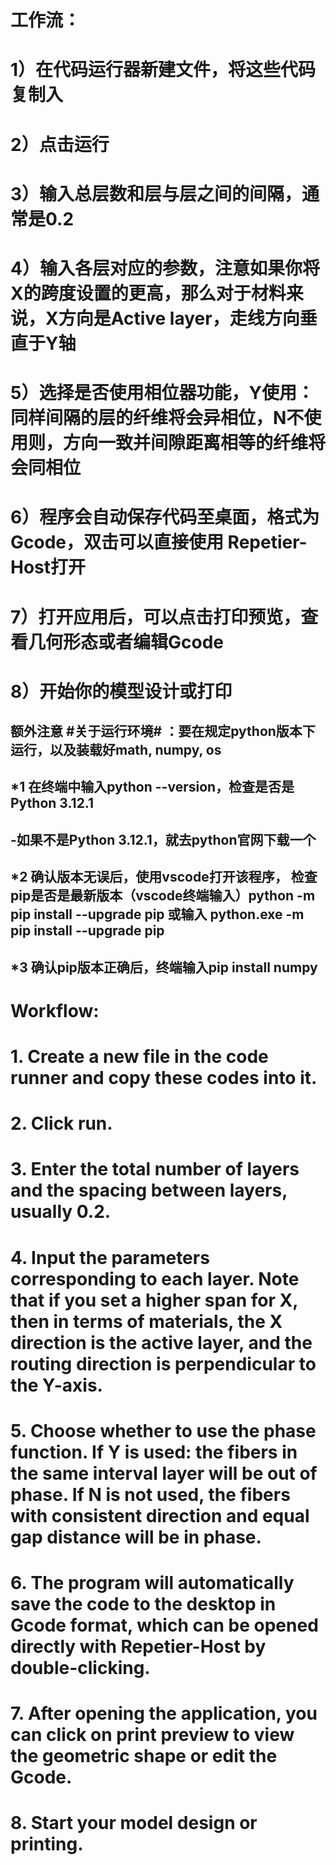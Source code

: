 # 工作流：
# 1）在代码运行器新建文件，将这些代码复制入
# 2）点击运行
# 3）输入总层数和层与层之间的间隔，通常是0.2
# 4）输入各层对应的参数，注意如果你将X的跨度设置的更高，那么对于材料来说，X方向是Active layer，走线方向垂直于Y轴
# 5）选择是否使用相位器功能，Y使用：同样间隔的层的纤维将会异相位，N不使用则，方向一致并间隙距离相等的纤维将会同相位
# 6）程序会自动保存代码至桌面，格式为Gcode，双击可以直接使用 Repetier-Host打开
# 7）打开应用后，可以点击打印预览，查看几何形态或者编辑Gcode
# 8）开始你的模型设计或打印

## 额外注意 #关于运行环境# ：要在规定python版本下运行，以及装载好math, numpy, os
## *1 在终端中输入python --version，检查是否是Python 3.12.1
##    -如果不是Python 3.12.1，就去python官网下载一个
## *2 确认版本无误后，使用vscode打开该程序， 检查pip是否是最新版本（vscode终端输入）python -m pip install --upgrade pip 或输入 python.exe -m pip install --upgrade pip
## *3 确认pip版本正确后，终端输入pip install numpy


# Workflow:
# 1. Create a new file in the code runner and copy these codes into it.
# 2. Click run.
# 3. Enter the total number of layers and the spacing between layers, usually 0.2.
# 4. Input the parameters corresponding to each layer. Note that if you set a higher span for X, then in terms of materials, the X direction is the active layer, and the routing direction is perpendicular to the Y-axis.
# 5. Choose whether to use the phase function. If Y is used: the fibers in the same interval layer will be out of phase. If N is not used, the fibers with consistent direction and equal gap distance will be in phase.
# 6. The program will automatically save the code to the desktop in Gcode format, which can be opened directly with Repetier-Host by double-clicking.
# 7. After opening the application, you can click on print preview to view the geometric shape or edit the Gcode.
# 8. Start your model design or printing.
